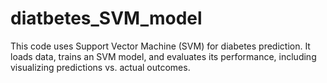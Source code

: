 # diatbetes_SVM_model
This code uses Support Vector Machine (SVM) for diabetes prediction. It loads data, trains an SVM model, and evaluates its performance, including visualizing predictions vs. actual outcomes.
